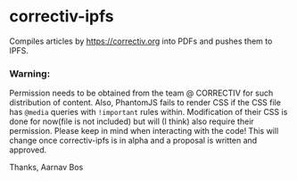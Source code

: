 # correctiv-ipfs
Compiles articles by https://correctiv.org into PDFs and pushes them to IPFS.

### Warning:
Permission needs to be obtained from the team @ CORRECTIV for such distribution of content. Also, PhantomJS fails to render CSS if the CSS file has ``@media`` queries with ``!important`` rules within. Modification of their CSS is done for now(file is not included)  but will (I think) also require their permission. Please keep in mind when interacting with the code! This will change once correctiv-ipfs is in alpha and a proposal is written and approved.

Thanks, 
Aarnav Bos

